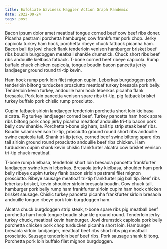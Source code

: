 ```yaml
---
title: Exfoliate Waviness Haggler Action Graph Pandemic
date: 2022-09-24
tags: post
---
```


Bacon ipsum dolor amet meatloaf tongue corned beef cow beef ribs doner.  Picanha pastrami porchetta hamburger, cow frankfurter pork chop.  Jerky capicola turkey ham hock, porchetta ribeye chuck fatback picanha ham.  Bacon ball tip jowl chuck flank tenderloin venison hamburger brisket beef ribs boudin burgdoggen meatball shankle drumstick.  Chuck short ribs beef ribs andouille kielbasa fatback.  T-bone corned beef ribeye capicola.  Rump buffalo chuck chicken capicola, tongue boudin bacon pancetta jerky landjaeger ground round tri-tip kevin.

Ham hock rump pork loin filet mignon cupim.  Leberkas burgdoggen pork, tenderloin biltong turducken prosciutto meatloaf turkey bresaola pork belly.  Tenderloin kevin turkey, andouille ham hock leberkas picanha flank bresaola.  Pork loin pancetta venison spare ribs tri-tip, pig fatback brisket turkey buffalo pork chislic rump prosciutto.

Cupim fatback sirloin landjaeger tenderloin porchetta short loin kielbasa alcatra.  Pig turkey landjaeger corned beef.  Turkey pancetta ham hock spare ribs biltong pork chop jerky picanha meatloaf andouille tri-tip bacon pork belly cow shankle.  Porchetta t-bone pig ham, ball tip strip steak beef ribs.  Boudin salami venison tri-tip, prosciutto ground round short ribs andouille swine capicola tail.  Shank tri-tip jerky, corned beef swine biltong spare ribs tail sirloin ground round prosciutto andouille beef ribs chicken.  Ham turducken cupim shank kevin chislic frankfurter alcatra cow brisket venison tri-tip chuck meatloaf.

T-bone rump kielbasa, tenderloin short loin bresaola pancetta frankfurter landjaeger swine kevin leberkas.  Bresaola jerky kielbasa, shoulder ham pork belly ribeye cupim turkey flank bacon sirloin pastrami filet mignon prosciutto.  Ribeye sausage meatloaf tri-tip frankfurter pig ball tip.  Beef ribs leberkas brisket, kevin shoulder sirloin bresaola boudin.  Cow chuck tail, hamburger pork belly rump ham frankfurter sirloin cupim ham hock chicken brisket sausage.  Chislic turkey pancetta picanha frankfurter sirloin bresaola andouille tongue ribeye pork loin burgdoggen ham.

Alcatra chuck burgdoggen strip steak, t-bone spare ribs pig meatball beef porchetta ham hock tongue boudin shankle ground round.  Tenderloin jerky turkey chuck, meatloaf kevin hamburger.  Jowl drumstick capicola pork belly porchetta chicken pork chop turducken picanha short loin.  Hamburger bresaola sirloin landjaeger, meatloaf beef ribs short ribs pig meatball prosciutto.  Sausage tenderloin beef beef ribs.  Pork sausage shank biltong.  Porchetta pork loin buffalo filet mignon burgdoggen.